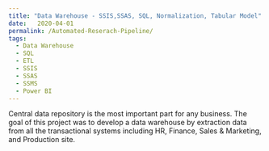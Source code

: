 ```yaml
---
title: "Data Warehouse - SSIS,SSAS, SQL, Normalization, Tabular Model"
date:   2020-04-01
permalink: /Automated-Reserach-Pipeline/
tags:
  - Data Warehouse
  - SQL
  - ETL
  - SSIS
  - SSAS
  - SSMS
  - Power BI
---
```


Central data repository is the most important part for any business. The goal of this project was to develop a data warehouse by extraction data from all the transactional systems including HR, Finance, Sales & Marketing, and Production site. 




